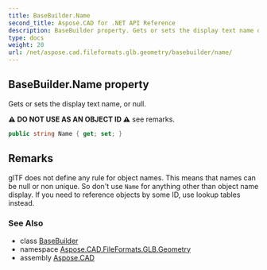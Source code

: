 ```yaml
---
title: BaseBuilder.Name
second_title: Aspose.CAD for .NET API Reference
description: BaseBuilder property. Gets or sets the display text name or null
type: docs
weight: 20
url: /net/aspose.cad.fileformats.glb.geometry/basebuilder/name/
---
```

## BaseBuilder.Name property

Gets or sets the display text name, or null.

**⚠️ DO NOT USE AS AN OBJECT ID ⚠️** see remarks.

```csharp
public string Name { get; set; }
```

## Remarks

glTF does not define any rule for object names. This means that names can be null or non unique. So don't use `Name` for anything other than object name display. If you need to reference objects by some ID, use lookup tables instead.

### See Also

* class [BaseBuilder](../)
* namespace [Aspose.CAD.FileFormats.GLB.Geometry](../../basebuilder/)
* assembly [Aspose.CAD](../../../)


